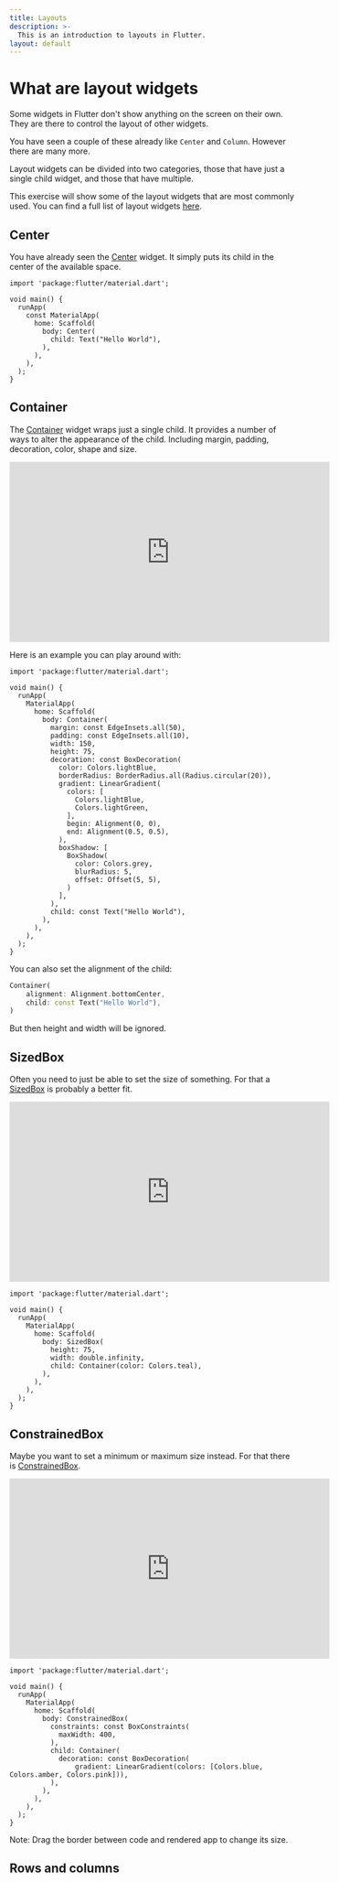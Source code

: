 ```yaml
---
title: Layouts
description: >-
  This is an introduction to layouts in Flutter.
layout: default
---
```


<script type="text/javascript" src="https://dartpad.dev/inject_embed.dart.js" defer></script>

# What are layout widgets

Some widgets in Flutter don't show anything on the screen on their own.
They are there to control the layout of other widgets.

You have seen a couple of these already like `Center` and `Column`.
However there are many more.

Layout widgets can be divided into two categories, those that have just a single
child widget, and those that have multiple.

This exercise will show some of the layout widgets that are most commonly used.
You can find a full list of layout widgets [here](https://docs.flutter.dev/ui/widgets/layout).

## Center

You have already seen the
[Center](https://api.flutter.dev/flutter/widgets/Center-class.html) widget.
It simply puts its child in the center of the available space.

```run-dartpad:theme-light:mode-flutter:run-false:width-100%:height-400px:split-60
import 'package:flutter/material.dart';

void main() {
  runApp(
    const MaterialApp(
      home: Scaffold(
        body: Center(
          child: Text("Hello World"),
        ),
      ),
    ),
  );
}
```

## Container

The [Container](https://api.flutter.dev/flutter/widgets/Container-class.html)
widget wraps just a single child.
It provides a number of ways to alter the appearance of the child.
Including margin, padding, decoration, color, shape and size.

<iframe width="560" height="315"
    src="https://www.youtube-nocookie.com/embed/c1xLMaTUWCY?si=0Zujj3ITjVgaZJOD"
    title="YouTube video player"
    frameborder="0"
    allow="accelerometer; autoplay; clipboard-write; encrypted-media; gyroscope; picture-in-picture; web-share"
    allowfullscreen></iframe>

Here is an example you can play around with:

```run-dartpad:theme-light:mode-flutter:run-false:width-100%:height-800px:split-60
import 'package:flutter/material.dart';

void main() {
  runApp(
    MaterialApp(
      home: Scaffold(
        body: Container(
          margin: const EdgeInsets.all(50),
          padding: const EdgeInsets.all(10),
          width: 150,
          height: 75,
          decoration: const BoxDecoration(
            color: Colors.lightBlue,
            borderRadius: BorderRadius.all(Radius.circular(20)),
            gradient: LinearGradient(
              colors: [
                Colors.lightBlue,
                Colors.lightGreen,
              ],
              begin: Alignment(0, 0),
              end: Alignment(0.5, 0.5),
            ),
            boxShadow: [
              BoxShadow(
                color: Colors.grey,
                blurRadius: 5,
                offset: Offset(5, 5),
              )
            ],
          ),
          child: const Text("Hello World"),
        ),
      ),
    ),
  );
}
```

You can also set the alignment of the child:

```dart
Container(
    alignment: Alignment.bottomCenter,
    child: const Text("Hello World"),
)
```

But then height and width will be ignored.

## SizedBox

Often you need to just be able to set the size of something.
For that a [SizedBox](https://api.flutter.dev/flutter/widgets/SizedBox-class.html)
is probably a better fit.

<iframe width="560" height="315"
    src="https://www.youtube-nocookie.com/embed/EHPu_DzRfqA?si=w9r24QkuTtLKWlfR"
    title="YouTube video player"
    frameborder="0"
    allow="accelerometer; autoplay; clipboard-write; encrypted-media; gyroscope; picture-in-picture; web-share"
    allowfullscreen></iframe>

```run-dartpad:theme-light:mode-flutter:run-false:width-100%:height-400px:split-60
import 'package:flutter/material.dart';

void main() {
  runApp(
    MaterialApp(
      home: Scaffold(
        body: SizedBox(
          height: 75,
          width: double.infinity,
          child: Container(color: Colors.teal),
        ),
      ),
    ),
  );
}
```

## ConstrainedBox

Maybe you want to set a minimum or maximum size instead.
For that there is [ConstrainedBox](https://api.flutter.dev/flutter/widgets/ConstrainedBox-class.html).

<iframe width="560" height="315"
    src="https://www.youtube-nocookie.com/embed/o2KveVr7adg?si=SOcvP5TSNke_K8a8"
    title="YouTube video player"
    frameborder="0"
    allow="accelerometer; autoplay; clipboard-write; encrypted-media; gyroscope; picture-in-picture; web-share"
    allowfullscreen></iframe>

```run-dartpad:theme-light:mode-flutter:run-false:width-100%:height-400px:split-60
import 'package:flutter/material.dart';

void main() {
  runApp(
    MaterialApp(
      home: Scaffold(
        body: ConstrainedBox(
          constraints: const BoxConstraints(
            maxWidth: 400,
          ),
          child: Container(
            decoration: const BoxDecoration(
                gradient: LinearGradient(colors: [Colors.blue, Colors.amber, Colors.pink])),
          ),
        ),
      ),
    ),
  );
}
```

Note: Drag the border between code and rendered app to change its size.

## Rows and columns

